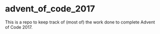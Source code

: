# advent_of_code_2017
This is a repo to keep track of (most of) the work done to complete Advent of Code 2017.
